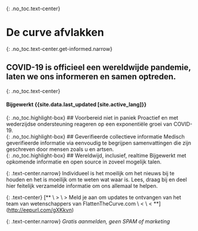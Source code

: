 <div markdown="1" class="hero"> 
 
 {: .no_toc.text-center} 
 # De curve afvlakken 

 {: .no_toc.text-center.get-informed.narrow} 
 ## COVID-19 is officieel een wereldwijde pandemie, laten we ons informeren en samen optreden. 

 {: .no_toc.text-center} 
 #### Bijgewerkt {{site.data.last_updated [site.active_lang]}} 

 <div class="missions"> 
 <div markdown="1" class="mission"> 
 {: .no_toc.highlight-box} 
 ## Voorbereid niet in paniek 
Proactief en met wederzijdse ondersteuning reageren op een exponentiële groei van COVID-19. 
 </div> 
 <div markdown="1" class="mission"> 
 {: .no_toc.highlight-box} 
 ## Geverifieerde collectieve informatie 
Medisch geverifieerde informatie via eenvoudig te begrijpen samenvattingen die zijn geschreven door mensen zoals u en artsen. 
 </div> 
 <div markdown="1" class="mission"> 
 {: .no_toc.highlight-box} 
 ## Wereldwijd, inclusief, realtime 
 Bijgewerkt met opkomende informatie en open source in zoveel mogelijk talen. 
 </div> 
 </div> 
 
 </div> 
 
 {: .text-center.narrow} 
 Individueel is het moeilijk om het nieuws bij te houden en het is moeilijk om te weten wat waar is. Lees, draag bij en deel hier feitelijk verzamelde informatie om ons allemaal te helpen. 

 {: .text-center} 
 [** \ > \ > Meld je aan om updates te ontvangen van het team van wetenschappers van FlattenTheCurve.com \ < \ < **] (http://eepurl.com/gXKkvn) 

 {: .text-center.narrow} 
 _Gratis aanmelden, geen SPAM of marketing_ 
